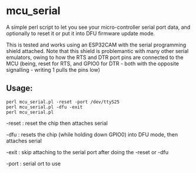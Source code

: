 # mcu_serial
A simple perl script to let you see your micro-controller serial port data, and optionally to reset it or put it into DFU firmware update mode.

This is tested and works using an ESP32CAM with the serial programming shield attached.  Note that this shield is problemantic with many other serial emulators, owing to how the RTS and DTR port pins are connected to the MCU (being, reset for RTS, and GPIO0 for DTR - both with the opposite signalling - writing 1 pulls the pins low)

## Usage:

    perl mcu_serial.pl -reset -port /dev/ttyS25
    perl mcu_serial.pl -dfu -exit
    perl mcu_serial.pl

-reset : reset the chip then attaches serial

-dfu : resets the chip (while holding down GPIO0) into DFU mode, then attaches serial

-exit : skip attaching to the serial port after doing the -reset or -dfu 

-port : serial ort to use
